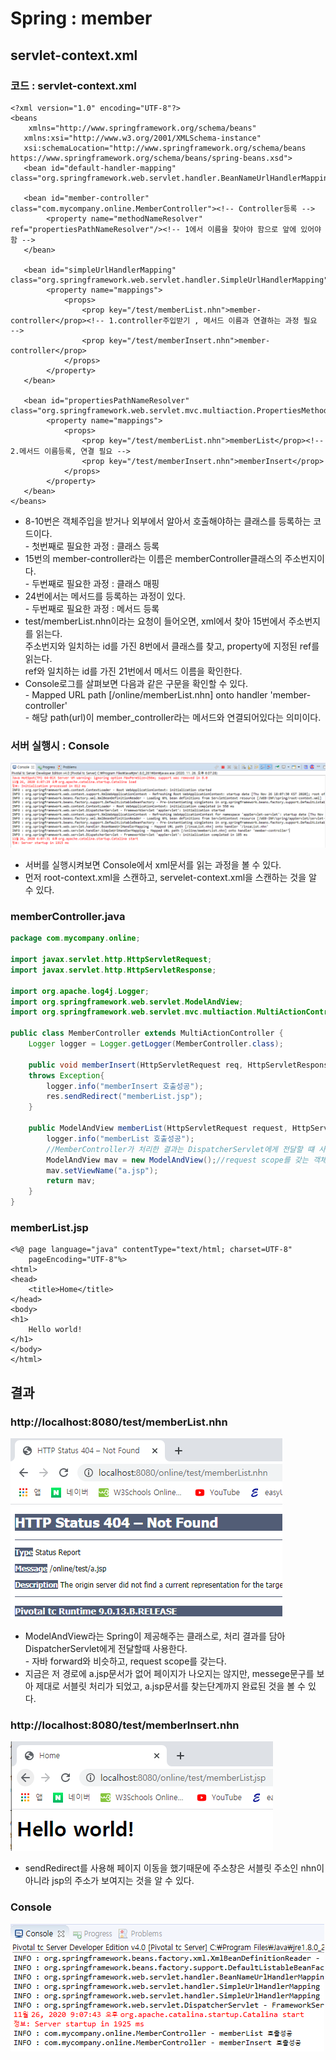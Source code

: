 # Spring : member

## servlet-context.xml

### 코드 : servlet-context.xml

```markup
<?xml version="1.0" encoding="UTF-8"?>
<beans 
    xmlns="http://www.springframework.org/schema/beans"
   xmlns:xsi="http://www.w3.org/2001/XMLSchema-instance"
   xsi:schemaLocation="http://www.springframework.org/schema/beans https://www.springframework.org/schema/beans/spring-beans.xsd">
   <bean id="default-handler-mapping" class="org.springframework.web.servlet.handler.BeanNameUrlHandlerMapping"/>
   
   <bean id="member-controller" class="com.mycompany.online.MemberController"><!-- Controller등록 -->
   		<property name="methodNameResolver" ref="propertiesPathNameResolver"/><!-- 1에서 이름을 찾아야 함으로 앞에 있어야함 -->
   </bean>
   
   <bean id="simpleUrlHandlerMapping" class="org.springframework.web.servlet.handler.SimpleUrlHandlerMapping">
   		<property name="mappings">
   			<props>
   				<prop key="/test/memberList.nhn">member-controller</prop><!-- 1.controller주입받기 , 메서드 이름과 연결하는 과정 필요 -->
   				<prop key="/test/memberInsert.nhn">member-controller</prop>
   			</props>
   		</property>
   </bean>
   
   <bean id="propertiesPathNameResolver" class="org.springframework.web.servlet.mvc.multiaction.PropertiesMethodNameResolver">
   		<property name="mappings">
   			<props>
   				<prop key="/test/memberList.nhn">memberList</prop><!-- 2.메서드 이름등록, 연결 필요 -->
   				<prop key="/test/memberInsert.nhn">memberInsert</prop>
   			</props>
   		</property>
   </bean>
</beans>
```

* 8-10번은 객체주입을 받거나 외부에서 알아서 호출해야하는 클래스를 등록하는 코드이다.\
  \- 첫번째로 필요한 과정 : 클래스 등록
* 15번의 member-controller라는 이름은 memberController클래스의 주소번지이다.\
  \- 두번째로 필요한 과정 : 클래스 매핑
* 24번에서는 메서드를 등록하는 과정이 있다.\
  \- 두번째로 필요한 과정 : 메서드 등록
* test/memberList.nhn이라는 요청이 들어오면, xml에서 찾아 15번에서 주소번지를 읽는다.\
  주소번지와 일치하는 id를 가진 8번에서 클래스를 찾고, property에 지정된 ref를 읽는다.\
  ref와 일치하는 id를 가진 21번에서 메서드 이름을 확인한다.
* Console로그를 살펴보면 다음과 같은 구문을 확인할 수 있다.\
  \- Mapped URL path \[/online/memberList.nhn] onto handler 'member-controller'\
  \- 해당 path(url)이 member_controller라는 메서드와 연결되어있다는 의미이다.

### 서버 실행시 : Console

![](<../../../.gitbook/assets/3 (46).png>)

* 서버를 실행시켜보면 Console에서 xml문서를 읽는 과정을 볼 수 있다.
* 먼저 root-context.xml을 스캔하고, servelet-context.xml을 스캔하는 것을 알 수 있다.

### memberController.java

```java
package com.mycompany.online;

import javax.servlet.http.HttpServletRequest;
import javax.servlet.http.HttpServletResponse;

import org.apache.log4j.Logger;
import org.springframework.web.servlet.ModelAndView;
import org.springframework.web.servlet.mvc.multiaction.MultiActionController;

public class MemberController extends MultiActionController {
	Logger logger = Logger.getLogger(MemberController.class);
	
	public void memberInsert(HttpServletRequest req, HttpServletResponse res)
	throws Exception{
		logger.info("memberInsert 호출성공");
		res.sendRedirect("memberList.jsp");
	}
	
	public ModelAndView memberList(HttpServletRequest request, HttpServletResponse response) {
		logger.info("memberList 호출성공");
		//MemberController가 처리한 결과는 DispatcherServlet에게 전달할 떄 사용하는 클래스
		ModelAndView mav = new ModelAndView();//request scope를 갖는 객체, 자바 forward와 비슷한 역할
		mav.setViewName("a.jsp");
		return mav;
	}
}
```

### memberList.jsp

```markup
<%@ page language="java" contentType="text/html; charset=UTF-8"
    pageEncoding="UTF-8"%>
<html>
<head>
	<title>Home</title>
</head>
<body>
<h1>
	Hello world!  
</h1>
</body>
</html>
```

## 결과

### http://localhost:8080/test/memberList.nhn

![](<../../../.gitbook/assets/2 (59).png>)

* ModelAndView라는 Spring이 제공해주는 클래스로, 처리 결과를 담아 DispatcherServlet에게 전달할때 사용한다. \
  \- 자바 forward와 비슷하고, request scope를 갖는다.
* 지금은 저 경로에 a.jsp문서가 없어 페이지가 나오지는 않지만, messege문구를 보아 제대로 서블릿 처리가 되었고, a.jsp문서를 찾는단계까지 완료된 것을 볼 수 있다.

### http://localhost:8080/test/memberInsert.nhn

![](<../../../.gitbook/assets/1 (77).png>)

* sendRedirect를 사용해 페이지 이동을 했기때문에 주소창은 서블릿 주소인 nhn이 아니라 jsp의 주소가 보여지는 것을 알 수 있다.

### Console

![](<../../../.gitbook/assets/.png (36).png>)
